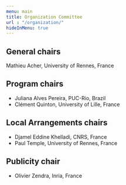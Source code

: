 ```yaml
---
menu: main
title: Organization Committee
url : "/organization/"
hideInMenu: true
---
```


## General chairs

Mathieu Acher, University of Rennes, France

## Program chairs

 * Juliana Alves Pereira, PUC-Rio, Brazil
 * Clément Quinton, University of Lille, France

## Local Arrangements chairs

 * Djamel Eddine Khelladi, CNRS, France
 * Paul Temple, University of Rennes, France

## Publicity chair

 * Olivier Zendra, Inria, France


